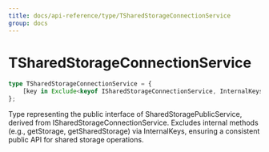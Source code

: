 ```yaml
---
title: docs/api-reference/type/TSharedStorageConnectionService
group: docs
---
```


# TSharedStorageConnectionService

```ts
type TSharedStorageConnectionService = {
    [key in Exclude<keyof ISharedStorageConnectionService, InternalKeys$4>]: unknown;
};
```

Type representing the public interface of SharedStoragePublicService, derived from ISharedStorageConnectionService.
Excludes internal methods (e.g., getStorage, getSharedStorage) via InternalKeys, ensuring a consistent public API for shared storage operations.
